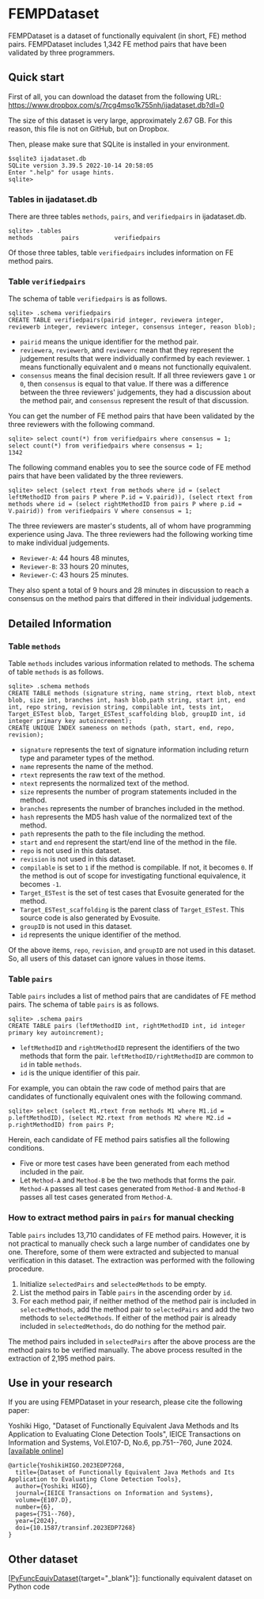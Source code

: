 # FEMPDataset

FEMPDataset is a dataset of functionally equivalent (in short, FE) method pairs.
FEMPDataset includes 1,342 FE method pairs that have been validated by three programmers.


## Quick start

First of all, you can download the dataset from the following URL:
https://www.dropbox.com/s/7rcg4mso1k755nh/ijadataset.db?dl=0

The size of this dataset is very large, approximately 2.67 GB. For this reason, this file is not on GitHub, but on Dropbox.

Then, please make sure that SQLite is installed in your environment.
```shell-session
$sqlite3 ijadataset.db
SQLite version 3.39.5 2022-10-14 20:58:05
Enter ".help" for usage hints.
sqlite>
```

### Tables in ijadataset.db

There are three tables `methods`, `pairs`, and `verifiedpairs` in ijadataset.db.
```shell-session
sqlite> .tables
methods        pairs          verifiedpairs
```

Of those three tables, table `verifiedpairs` includes information on FE method pairs.


### Table `verifiedpairs`

The schema of table `verifiedpairs` is as follows.

```shell-session
sqlite> .schema verifiedpairs
CREATE TABLE verifiedpairs(pairid integer, reviewera integer, reviewerb integer, reviewerc integer, consensus integer, reason blob);
```

- `pairid` means the unique identifier for the method pair.
- `reviewera`, `reviewerb`, and `reviewerc` mean that they represent the judgement results that were individually confirmed by each reviewer. `1` means functionally equivalent and `0` means not functionally equivalent.
- `consensus` means the final decision result. If all three reviewers gave `1` or `0`, then `consensus` is equal to that value. If there was a difference between the three reviewers' judgements, they had a discussion about the method pair, and `consensus` represent the result of that discussion.

You can get the number of FE method pairs that have been validated by the three reviewers with the following command.

```shell-session
sqlite> select count(*) from verifiedpairs where consensus = 1;
select count(*) from verifiedpairs where consensus = 1;
1342
```

The following command enables you to see the source code of FE method pairs that have been validated by the three reviewers.

```shell-session
sqlite> select (select rtext from methods where id = (select leftMethodID from pairs P where P.id = V.pairid)), (select rtext from methods where id = (select rightMethodID from pairs P where p.id = V.pairid)) from verifiedpairs V where consensus = 1;
```

The three reviewers are master's students, all of whom have programming experience using Java.
The three reviewers had the following working time to make individual judgements.
- `Reviewer-A`: 44 hours 48 minutes,
- `Reviewer-B`: 33 hours 20 minutes,
- `Reviewer-C`: 43 hours 25 minutes.

They also spent a total of 9 hours and 28 minutes in discussion to reach a consensus on the method pairs that differed in their individual judgements.

## Detailed Information

### Table `methods`

Table `methods` includes various information related to methods.
The schema of table `methods` is as follows.

```shell-session
sqlite> .schema methods
CREATE TABLE methods (signature string, name string, rtext blob, ntext blob, size int, branches int, hash blob,path string, start int, end int, repo string, revision string, compilable int, tests int, Target_ESTest blob, Target_ESTest_scaffolding blob, groupID int, id integer primary key autoincrement);
CREATE UNIQUE INDEX sameness on methods (path, start, end, repo, revision);
```

- `signature` represents the text of signature information including return type and parameter types of the method.
- `name` represents the name of the method.
- `rtext` represents the raw text of the method.
- `ntext` represents the normalized text of the method.
- `size` represents the number of program statements included in the method.
- `branches` represents the number of branches included in the method.
- `hash` represents the MD5 hash value of the normalized text of the method.
- `path` represents the path to the file including the method.
- `start` and `end` represent the start/end line of the method in the file.
- `repo` is not used in this dataset.
- `revision` is not used in this dataset.
- `compilable` is set to `1` if the method is compilable. If not, it becomes `0`. If the method is out of scope for investigating functional equivalence, it becomes `-1`.
- `Target_ESTest` is the set of test cases that Evosuite generated for the method.
- `Target_ESTest_scaffolding` is the parent class of `Target_ESTest`. This source code is also generated by Evosuite.
- `groupID` is not used in this dataset.
- `id` represents the unique identifier of the method.

Of the above items, `repo`, `revision`, and `groupID` are not used in this dataset.
So, all users of this dataset can ignore values in those items.


### Table `pairs`

Table `pairs` includes a list of method pairs that are candidates of FE method pairs.
The schema of table `pairs` is as follows.

```shell-session
sqlite> .schema pairs
CREATE TABLE pairs (leftMethodID int, rightMethodID int, id integer primary key autoincrement);
```

- `leftMethodID` and `rightMethodID` represent the identifiers of the two methods that form the pair. `leftMethodID/rightMethodID` are common to `id` in table `methods`.
- `id` is the unique identifier of this pair.

For example, you can obtain the raw code of method pairs that are candidates of functionally equivalent ones with the following command.

```shell-session
sqlite> select (select M1.rtext from methods M1 where M1.id = p.leftMethodID), (select M2.rtext from methods M2 where M2.id = p.rightMethodID) from pairs P;
```

Herein, each candidate of FE method pairs satisfies all the following conditions.
- Five or more test cases have been generated from each method included in the pair.
- Let `Method-A` and `Method-B` be the two methods that forms the pair. `Method-A` passes all test cases generated from `Method-B` and `Method-B` passes all test cases generated from `Method-A`.


### How to extract method pairs in `pairs` for manual checking

Table `pairs` includes 13,710 candidates of FE method pairs.
However, it is not practical to manually check such a large number of candidates one by one.
Therefore, some of them were extracted and subjected to manual verification in this dataset.
The extraction was performed with the following procedure.

1. Initialize `selectedPairs` and `selectedMethods` to be empty.
2. List the method pairs in Table `pairs` in the ascending order by `id`.
3. For each method pair, if neither method of the method pair is included in `selectedMethods`, add the method pair to `selectedPairs` and add the two methods to `selectedMethods`. If either of the method pair is already included in `selectedMethods`, do do nothing for the method pair.

The method pairs included in `selectedPairs` after the above process are the method pairs to be verified manually.
The above process resulted in the extraction of 2,195 method pairs.

## Use in your research

If you are using FEMPDataset in your research, please cite the following paper:

Yoshiki Higo, "Dataset of Functionally Equivalent Java Methods and Its Application to Evaluating Clone Detection Tools", IEICE Transactions on Information and Systems, Vol.E107-D, No.6, pp.751--760, June 2024. [[available online](https://doi.org/10.1587/transinf.2023EDP7268)]
```
@article{YoshikiHIGO.2023EDP7268,
  title={Dataset of Functionally Equivalent Java Methods and Its Application to Evaluating Clone Detection Tools},
  author={Yoshiki HIGO},
  journal={IEICE Transactions on Information and Systems},
  volume={E107.D},
  number={6},
  pages={751--760},
  year={2024},
  doi={10.1587/transinf.2023EDP7268}
}
```

## Other dataset
[[PyFuncEquivDataset](https://github.com/Scepter4Qing/PyFuncEquivDataset){target="_blank"}]: functionally equivalent dataset on Python code
